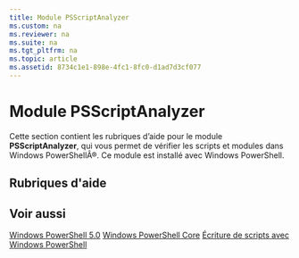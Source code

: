 ```yaml
---
title: Module PSScriptAnalyzer
ms.custom: na
ms.reviewer: na
ms.suite: na
ms.tgt_pltfrm: na
ms.topic: article
ms.assetid: 8734c1e1-898e-4fc1-8fc0-d1ad7d3cf077
---
```

# Module PSScriptAnalyzer
Cette section contient les rubriques d’aide pour le module **PSScriptAnalyzer**, qui vous permet de vérifier les scripts et modules dans Windows PowerShellÂ®. Ce module est installé avec Windows PowerShell.

## Rubriques d'aide

## Voir aussi
[Windows PowerShell 5.0](Windows-PowerShell-5.0.md)
[Windows PowerShell Core](https://technet.microsoft.com/en-us/library/4b75f1e4-f327-48f3-92ab-bf5435094d41)
[Écriture de scripts avec Windows PowerShell](../../getting-started/fundamental/Scripting-with-Windows-PowerShell.md)



<!--HONumber=May16_HO2-->


